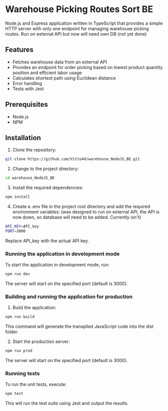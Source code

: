 # Warehouse Picking Routes Sort BE

Node.js and Express application written in TypeScript that provides a simple HTTP server with only one endpoint for managing warehouse picking routes. Run on external API but now will need own DB (not yet done)

## Features

- Fetches warehouse data from an external API
- Provides an endpoint for order picking based on lowest product quantity position and efficient labor usage
- Calculates shortest path using Euclidean distance
- Error handling
- Tests with Jest

## Prerequisites

- Node.js
- NPM

## Installation

1. Clone the repository:

```sh
git clone https://github.com/Vitto44/warehouse_NodeJS_BE.git
```

2. Change to the project directory:

```sh
cd warehouse_NodeJS_BE
```

3. Install the required dependencies:

```sh
npm install
```

4. Create a .env file in the project root directory and add the required environment variables:
   (was designed to run on external API, the API is now down, so database will need to be added. Currently isn't)

```sh
API_KEY=API_key
PORT=3000
```

Replace API_key with the actual API key.

### Running the application in development mode

To start the application in development mode, run:

```sh
npm run dev
```

The server will start on the specified port (default is 3000).

### Building and running the application for production

1. Build the application:

```sh
npm run build
```

This command will generate the transpiled JavaScript code into the dist folder.

2. Start the production server:

```sh
npm run prod
```

The server will start on the specified port (default is 3000).

### Running tests

To run the unit tests, execute:

```sh
npm test
```

This will run the test suite using Jest and output the results.
